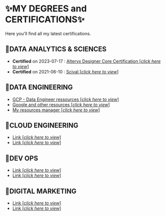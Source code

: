 # ✨MY DEGREES and CERTIFICATIONS✨

Here you'll find all my latest certifications.

## 📜DATA ANALYTICS & SCIENCES
- **Certified** on 2023-07-17 : [Alteryx Designer Core Certification [*click here to view*]](https://www.credly.com/badges/a35bc2bc-8641-4461-979b-264bd2385d51/linked_in?t=ryathr)
- **Certified** on 2021-06-10 : [Scival [*click here to view*]](https://www.credential.net/727bbd2e-bfec-4ce2-a52f-66ebd7871f77#gs.5dm3h8)

## 📜DATA ENGINEERING
- [GCP - Data Engineer ressources [*click here to view*]](https://www.cloudskillsboost.google/paths/16?hl=fr)
- [Google and other resources [*click here to view*]](https://cloud.google.com/learn/certificates?hl=fr)
- [My resources manager [*click here to view*]](https://lookerstudio.google.com/u/0/reporting/15699df7-d3bd-4b0f-8834-647745c6f882/page/p_3rjgmnrudd)  

## 📜CLOUD ENGINEERING
- [Link [*click here to view*]](https://earth.google.com/web)
- [Link [*click here to view*]](https://earth.google.com/web)  

## 📜DEV OPS
- [Link [*click here to view*]](https://earth.google.com/web)
- [Link [*click here to view*]](https://earth.google.com/web)

## 📜DIGITAL MARKETING
- [Link [*click here to view*]](https://earth.google.com/web)
- [Link [*click here to view*]](https://earth.google.com/web)

